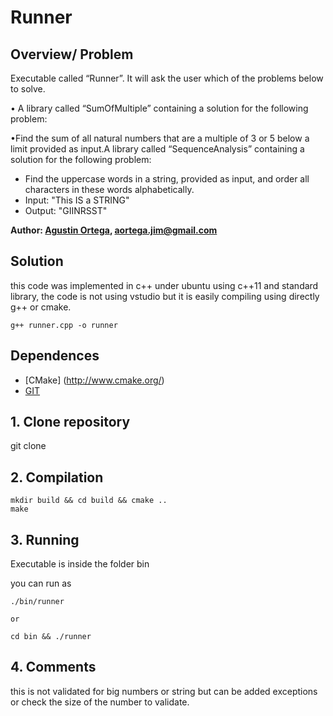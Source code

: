 # Runner

## Overview/ Problem
Executable called “Runner”. It will ask the user which of the problems below to solve.

• A library called “SumOfMultiple” containing a solution for the following problem:

•Find the sum of all natural numbers that are a multiple of 3 or 5 below a limit provided
as input.A library called “SequenceAnalysis” containing a solution for the following problem:
- Find the uppercase words in a string, provided as input, and order all characters in these
words alphabetically.
- Input: "This IS a STRING"
- Output: "GIINRSST"


**Author: [Agustin Ortega](https://github.com/agusorte), aortega.jim@gmail.com**

## Solution
this code was implemented in c++ under ubuntu using c++11 and standard library, the code is not using vstudio but it is easily compiling using directly g++ or cmake.

	g++ runner.cpp -o runner


## Dependences

- [CMake] (http://www.cmake.org/) 
- [GIT](https://git-scm.com/)



## 1. Clone repository

git clone 


## 2. Compilation

	mkdir build && cd build && cmake ..
	make



## 3. Running

Executable is inside the folder bin

you can run as

	./bin/runner

	or

	cd bin && ./runner




## 4. Comments

this is not validated for big numbers or string but can be added exceptions or check the size of the number to validate.

